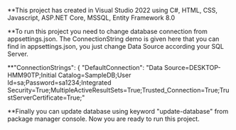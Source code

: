 **This project has created in Visual Studio 2022 using C#, HTML, CSS, Javascript, ASP.NET Core, MSSQL, Entity Framework 8.0

**To run this project you need to change database connection from appsettings.json. The ConnectionString demo is given here that you can find in appsettings.json, you just change Data Source according your SQL Server.

**"ConnectionStrings": {
  "DefaultConnection": "Data Source=DESKTOP-HMM90TP;Initial Catalog=SampleDB;User Id=sa;Password=sa1234;Integrated Security=True;MultipleActiveResultSets=True;Trusted_Connection=True;TrustServerCertificate=True;"
  
**Finally you can update database using keyword "update-database" from package manager console. Now you are ready to run this project.
